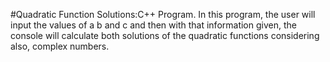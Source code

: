 #Quadratic Function Solutions:C++ Program.  In this program, the user will input the values of a b and c and then with that information given, the console will calculate both solutions of the quadratic functions considering also, complex numbers.

